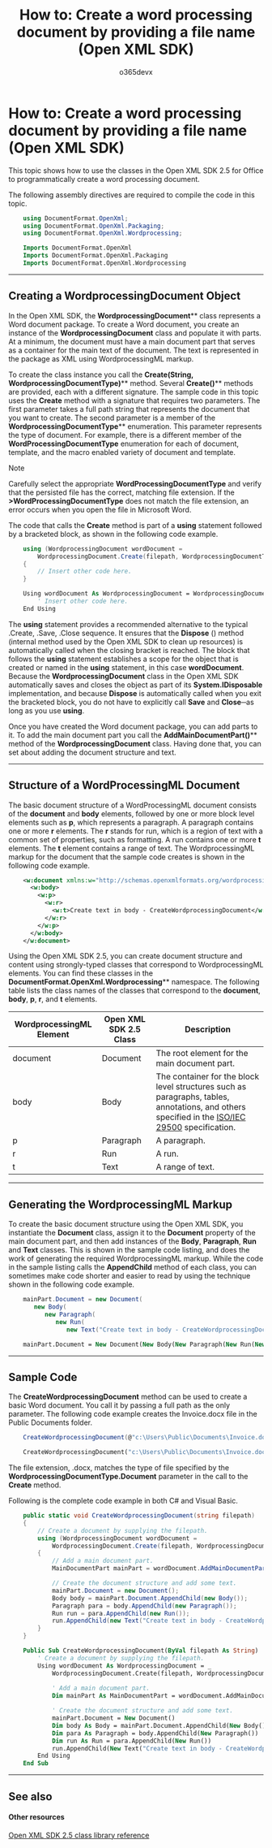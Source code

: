 ﻿---
ms.prod: OPENXML
api_name:
- Microsoft.Office.DocumentFormat.OpenXML.Packaging
api_type:
- schema
ms.assetid: 1771fc05-dd94-40e3-a788-6a13809d64f3
title: 'How to: Create a word processing document by providing a file name (Open XML SDK)'
ms.suite: office
ms.technology: open-xml
ms.author: o365devx
author: o365devx
ms.topic: conceptual
ms.date: 11/01/2017
---
# How to: Create a word processing document by providing a file name (Open XML SDK)

This topic shows how to use the classes in the Open XML SDK 2.5 for
Office to programmatically create a word processing document.

The following assembly directives are required to compile the code in
this topic.

```csharp
    using DocumentFormat.OpenXml;
    using DocumentFormat.OpenXml.Packaging;
    using DocumentFormat.OpenXml.Wordprocessing;
```

```vb
    Imports DocumentFormat.OpenXml
    Imports DocumentFormat.OpenXml.Packaging
    Imports DocumentFormat.OpenXml.Wordprocessing
```

--------------------------------------------------------------------------------
## Creating a WordprocessingDocument Object
In the Open XML SDK, the <span sdata="cer"
target="T:DocumentFormat.OpenXml.Packaging.WordprocessingDocument">**WordprocessingDocument**** class represents a
Word document package. To create a Word document, you create an instance
of the **WordprocessingDocument** class and
populate it with parts. At a minimum, the document must have a main
document part that serves as a container for the main text of the
document. The text is represented in the package as XML using
WordprocessingML markup.

To create the class instance you call the <span sdata="cer"
target="M:DocumentFormat.OpenXml.Packaging.WordprocessingDocument.Create(System.String,DocumentFormat.OpenXml.WordprocessingDocumentType)">**Create(String, WordprocessingDocumentType)****
method. Several <span sdata="cer"
target="Overload:DocumentFormat.OpenXml.Packaging.WordprocessingDocument.Create">**Create()**** methods are provided, each with a
different signature. The sample code in this topic uses the **Create** method with a signature that requires two
parameters. The first parameter takes a full path string that represents
the document that you want to create. The second parameter is a member
of the <span sdata="cer"
target="T:DocumentFormat.OpenXml.WordprocessingDocumentType">**WordprocessingDocumentType**** enumeration.
This parameter represents the type of document. For example, there is a
different member of the **WordProcessingDocumentType** enumeration for each
of document, template, and the macro enabled variety of document and
template.

> [!NOTE]
> Carefully select the appropriate **WordProcessingDocumentType** and verify that the persisted file has the correct, matching file extension. If the **>WordProcessingDocumentType** does not match the file extension, an error occurs when you open the file in Microsoft Word.



The code that calls the **Create** method is
part of a **using** statement followed by a
bracketed block, as shown in the following code example.

```csharp
    using (WordprocessingDocument wordDocument =
        WordprocessingDocument.Create(filepath, WordprocessingDocumentType.Document))
    {
        // Insert other code here. 
    }
```

```vb
    Using wordDocument As WordprocessingDocument = WordprocessingDocument.Create(filepath, WordprocessingDocumentType.Document)
        ' Insert other code here. 
    End Using
```

The **using** statement provides a recommended
alternative to the typical .Create, .Save, .Close sequence. It ensures
that the **Dispose** () method (internal method
used by the Open XML SDK to clean up resources) is automatically called
when the closing bracket is reached. The block that follows the **using** statement establishes a scope for the
object that is created or named in the **using** statement, in this case **wordDocument**. Because the **WordprocessingDocument** class in the Open XML SDK
automatically saves and closes the object as part of its **System.IDisposable** implementation, and because
**Dispose** is automatically called when you
exit the bracketed block, you do not have to explicitly call **Save** and **Close**─as
long as you use **using**.

Once you have created the Word document package, you can add parts to
it. To add the main document part you call the <span sdata="cer"
target="M:DocumentFormat.OpenXml.Packaging.WordprocessingDocument.AddMainDocumentPart">**AddMainDocumentPart()**** method of the **WordprocessingDocument** class. Having done that,
you can set about adding the document structure and text.


--------------------------------------------------------------------------------
## Structure of a WordProcessingML Document
The basic document structure of a WordProcessingML document consists of
the **document** and **body** elements, followed by one or more block
level elements such as **p**, which represents
a paragraph. A paragraph contains one or more **r** elements. The **r**
stands for run, which is a region of text with a common set of
properties, such as formatting. A run contains one or more **t** elements. The **t**
element contains a range of text. The WordprocessingML markup for the
document that the sample code creates is shown in the following code
example.

```xml
    <w:document xmlns:w="http://schemas.openxmlformats.org/wordprocessingml/2006/main">
      <w:body>
        <w:p>
          <w:r>
            <w:t>Create text in body - CreateWordprocessingDocument</w:t>
          </w:r>
        </w:p>
      </w:body>
    </w:document>
```

Using the Open XML SDK 2.5, you can create document structure and
content using strongly-typed classes that correspond to WordprocessingML
elements. You can find these classes in the <span sdata="cer"
target="N:DocumentFormat.OpenXml.Wordprocessing">**DocumentFormat.OpenXml.Wordprocessing****
namespace. The following table lists the class names of the classes that
correspond to the **document**, **body**, **p**, **r**, and **t** elements.

| WordprocessingML Element | Open XML SDK 2.5 Class | Description |
|---|---|---|
| document | Document | The root element for the main document part. |
| body | Body | The container for the block level structures such as paragraphs, tables, annotations, and others specified in the [ISO/IEC 29500](http://go.microsoft.com/fwlink/?LinkId=194337) specification. |
| p | Paragraph | A paragraph. |
| r | Run | A run. |
| t | Text | A range of text. |



--------------------------------------------------------------------------------
## Generating the WordprocessingML Markup
To create the basic document structure using the Open XML SDK, you
instantiate the **Document** class, assign it
to the **Document** property of the main
document part, and then add instances of the **Body**, **Paragraph**,
**Run** and **Text**
classes. This is shown in the sample code listing, and does the work of
generating the required WordprocessingML markup. While the code in the
sample listing calls the **AppendChild** method
of each class, you can sometimes make code shorter and easier to read by
using the technique shown in the following code example.

```csharp
    mainPart.Document = new Document(
       new Body(
          new Paragraph(
             new Run(
                new Text("Create text in body - CreateWordprocessingDocument")))));
```

```vb
    mainPart.Document = New Document(New Body(New Paragraph(New Run(New Text("Create text in body - CreateWordprocessingDocument")))))
```

--------------------------------------------------------------------------------
## Sample Code
The **CreateWordprocessingDocument** method can
be used to create a basic Word document. You call it by passing a full
path as the only parameter. The following code example creates the
Invoice.docx file in the Public Documents folder.

```csharp
    CreateWordprocessingDocument(@"c:\Users\Public\Documents\Invoice.docx");
```

```vb
    CreateWordprocessingDocument("c:\Users\Public\Documents\Invoice.docx")
```

The file extension, .docx, matches the type of file specified by the
**WordprocessingDocumentType.Document**
parameter in the call to the **Create** method.

Following is the complete code example in both C\# and Visual Basic.

```csharp
    public static void CreateWordprocessingDocument(string filepath)
    {
        // Create a document by supplying the filepath. 
        using (WordprocessingDocument wordDocument =
            WordprocessingDocument.Create(filepath, WordprocessingDocumentType.Document))
        {
            // Add a main document part. 
            MainDocumentPart mainPart = wordDocument.AddMainDocumentPart();

            // Create the document structure and add some text.
            mainPart.Document = new Document();
            Body body = mainPart.Document.AppendChild(new Body());
            Paragraph para = body.AppendChild(new Paragraph());
            Run run = para.AppendChild(new Run());
            run.AppendChild(new Text("Create text in body - CreateWordprocessingDocument"));
        }
    }
```

```vb
    Public Sub CreateWordprocessingDocument(ByVal filepath As String)
        ' Create a document by supplying the filepath.
        Using wordDocument As WordprocessingDocument = _
            WordprocessingDocument.Create(filepath, WordprocessingDocumentType.Document)
        
            ' Add a main document part. 
            Dim mainPart As MainDocumentPart = wordDocument.AddMainDocumentPart()

            ' Create the document structure and add some text.
            mainPart.Document = New Document()
            Dim body As Body = mainPart.Document.AppendChild(New Body())
            Dim para As Paragraph = body.AppendChild(New Paragraph())
            Dim run As Run = para.AppendChild(New Run())
            run.AppendChild(New Text("Create text in body - CreateWordprocessingDocument"))
        End Using
    End Sub
```

--------------------------------------------------------------------------------
## See also
#### Other resources

[Open XML SDK 2.5 class library reference](http://msdn.microsoft.com/library/36c8a76e-ce1b-5959-7e85-5d77db7f46d6(Office.15).aspx)
